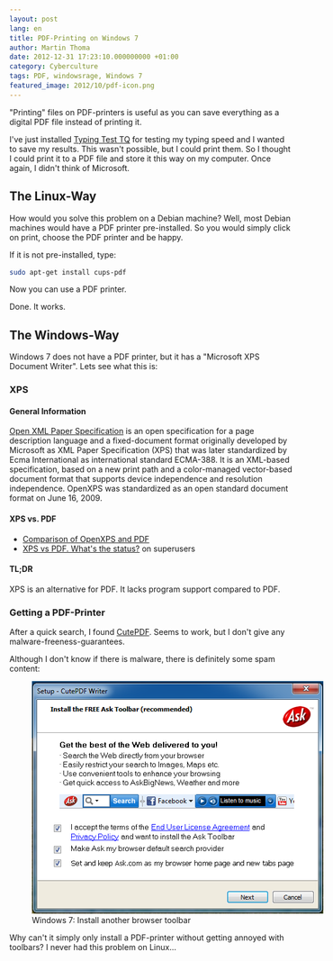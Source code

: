 ```yaml
---
layout: post
lang: en
title: PDF-Printing on Windows 7
author: Martin Thoma
date: 2012-12-31 17:23:10.000000000 +01:00
category: Cyberculture
tags: PDF, windowsrage, Windows 7
featured_image: 2012/10/pdf-icon.png
---
```

"Printing" files on PDF-printers is useful as you can save everything as a digital PDF file instead of printing it.

I've just installed <a href="http://www.heise.de/download/typing-test-tq-1128987.html">Typing Test TQ</a> for testing my typing speed and I wanted to save my results. This wasn't possible, but I could print them. So I thought I could print it to a PDF file and store it this way on my computer. Once again, I didn't think of Microsoft.

<h2>The Linux-Way</h2>
How would you solve this problem on a Debian machine? Well, most Debian machines would have a PDF printer pre-installed. So you would simply click on print, choose the PDF printer and be happy.

If it is not pre-installed, type:
```bash
sudo apt-get install cups-pdf
```
Now you can use a PDF printer.

Done. It works.

<h2>The Windows-Way</h2>
Windows 7 does not have a PDF printer, but it has a "Microsoft XPS Document Writer". Lets see what this is:

<h3>XPS</h3>
<h4>General Information</h4>
<a href="http://en.wikipedia.org/wiki/Open_XML_Paper_Specification">Open XML Paper Specification</a> is an open specification for a page description language and a fixed-document format originally developed by Microsoft as XML Paper Specification (XPS) that was later standardized by Ecma International as international standard ECMA-388. It is an XML-based specification, based on a new print path and a color-managed vector-based document format that supports device independence and resolution independence. OpenXPS was standardized as an open standard document format on June 16, 2009.

<h4>XPS vs. PDF</h4>
<ul>
  <li><a href="http://en.wikipedia.org/wiki/Comparison_of_OpenXPS_and_PDF">Comparison of OpenXPS and PDF</a></li>
  <li><a href="http://superuser.com/questions/73206/xps-vs-pdf-whats-the-status">XPS vs PDF. What's the status?</a> on superusers</li>
</ul>

<h4>TL;DR</h4>
XPS is an alternative for PDF. It lacks program support compared to PDF.

<h3>Getting a PDF-Printer</h3>
After a quick search, I found <a href="http://www.cutepdf.com/Products/CutePDF/writer.asp">CutePDF</a>. Seems to work, but I don't give any malware-freeness-guarantees.

Although I don't know if there is malware, there is definitely some spam content:
<figure class="aligncenter">
            <a href="../images/2012/12/windows-7-browser-toolbar.png"><img src="../images/2012/12/windows-7-browser-toolbar.png" alt="Windows 7: Install another browser toolbar" style="max-width:518px;max-height:413px" class="size-full wp-image-52891"/></a>
            <figcaption class="text-center">Windows 7: Install another browser toolbar</figcaption>
        </figure>

Why can't it simply only install a PDF-printer without getting annoyed with toolbars? I never had this problem on Linux...
